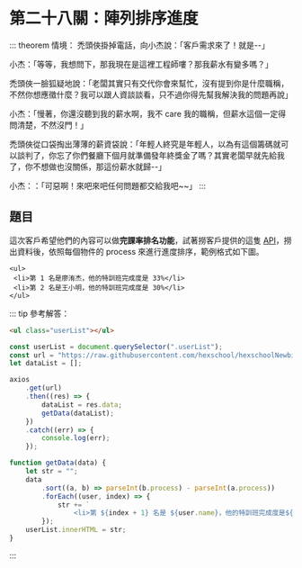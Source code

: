 # 第二十八關：陣列排序進度

::: theorem 情境：
禿頭俠掛掉電話，向小杰說：「客戶需求來了！就是--」

小杰：「等等，我想問下，那我現在是這裡工程師嘍？那我薪水有變多嗎？」

禿頭俠一臉狐疑地說：「老闆其實只有交代你會來幫忙，沒有提到你是什麼職稱，不然你想應徵什麼？我可以跟人資談談看，只不過你得先幫我解決我的問題再說」

小杰：「慢著，你還沒聽到我的薪水啊，我不 care 我的職稱，但薪水這個一定得問清楚，不然沒門！」

禿頭俠從口袋掏出薄薄的薪資袋說：「年輕人終究是年輕人，以為有這個籌碼就可以談判了，你忘了你們餐廳下個月就準備發年終獎金了嗎？其實老闆早就先給我了，你不想做也沒關係，那這份薪水就歸--」

小杰：：「可惡啊！來吧來吧任何問題都交給我吧~~」
:::

## 題目

這次客戶希望他們的內容可以做**完課率排名功能**，試著撈客戶提供的這隻 [API](https://raw.githubusercontent.com/hexschool/hexschoolNewbieJS/master/data.json)，撈出資料後，依照每個物件的 process 來進行進度排序，範例格式如下圖。

```
<ul>
 <li>第 1 名是廖洧杰，他的特訓班完成度是 33%</li>
 <li>第 2 名是王小明，他的特訓班完成度是 30%</li>
</ul>
```

::: tip 參考解答：
``` html
<ul class="userList"></ul>
```

``` js
const userList = document.querySelector(".userList");
const url = "https://raw.githubusercontent.com/hexschool/hexschoolNewbieJS/master/data.json";
let dataList = [];

axios
	.get(url)
	.then((res) => {
		dataList = res.data;
		getData(dataList);
	})
	.catch((err) => {
		console.log(err);
	});

function getData(data) {
	let str = "";
	data
		.sort((a, b) => parseInt(b.process) - parseInt(a.process))
		.forEach((user, index) => {
			str += `
				<li>第 ${index + 1} 名是 ${user.name}，他的特訓班完成度是${user.process}</li>`;
		});
	userList.innerHTML = str;
}
```
:::